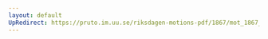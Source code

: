 ```yaml
---
layout: default
UpRedirect: https://pruto.im.uu.se/riksdagen-motions-pdf/1867/mot_1867__ak__267/mot_1867__ak__267-001.pdf
---
```

